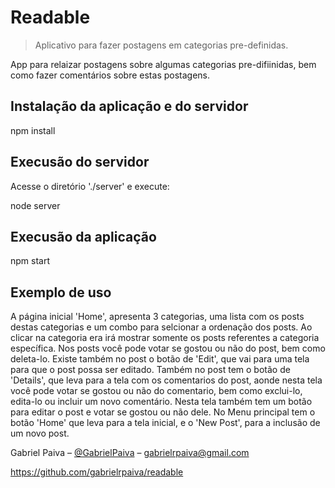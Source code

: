 # Readable
> Aplicativo para fazer postagens  em categorias pre-definidas.

App para relaizar postagens sobre algumas categorias pre-difiinidas, bem como fazer comentários sobre estas postagens.

## Instalação da aplicação e do servidor

npm install

## Execusão do servidor

Acesse o diretório './server' e execute:

node server

## Execusão da aplicação

npm start 

## Exemplo de uso

A página inicial 'Home', apresenta 3 categorias, uma lista com os posts destas categorias e um combo para selcionar a ordenação dos posts.
Ao clicar na categoria era irá mostrar somente os posts referentes a categoria específica.
Nos posts você pode votar se gostou ou não do post, bem como deleta-lo.
Existe também no post o botão de 'Edit', que vai para uma tela para que o post possa ser editado.
Também no post tem o botão de 'Details', que leva para a tela com os comentarios do post, aonde nesta tela você pode votar se gostou ou não do comentario, bem como exclui-lo, edita-lo ou incluir um novo comentário. Nesta tela também tem um botão para editar o post e votar se gostou ou não dele.
No Menu principal tem o botão 'Home' que leva para a tela inicial, e o 'New Post', para a inclusão de um novo post.

 

Gabriel Paiva – [@GabrielPaiva](https://twitter.com/GabrielPaiva) – gabrielrpaiva@gmail.com 

https://github.com/gabrielrpaiva/readable
